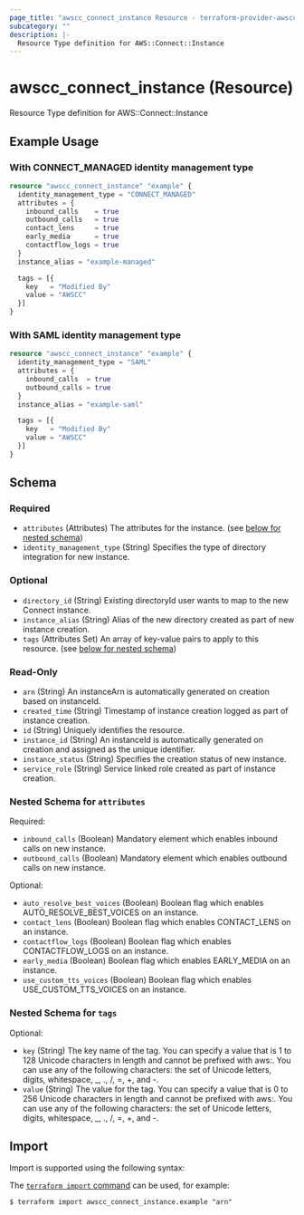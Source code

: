 ```yaml
---
page_title: "awscc_connect_instance Resource - terraform-provider-awscc"
subcategory: ""
description: |-
  Resource Type definition for AWS::Connect::Instance
---
```


# awscc_connect_instance (Resource)

Resource Type definition for AWS::Connect::Instance

## Example Usage 

### With CONNECT_MANAGED identity management type

```terraform
resource "awscc_connect_instance" "example" {
  identity_management_type = "CONNECT_MANAGED"
  attributes = {
    inbound_calls    = true
    outbound_calls   = true
    contact_lens     = true
    early_media      = true
    contactflow_logs = true
  }
  instance_alias = "example-managed"

  tags = [{
    key   = "Modified By"
    value = "AWSCC"
  }]
}
```

### With SAML identity management type

```terraform
resource "awscc_connect_instance" "example" {
  identity_management_type = "SAML"
  attributes = {
    inbound_calls  = true
    outbound_calls = true
  }
  instance_alias = "example-saml"

  tags = [{
    key   = "Modified By"
    value = "AWSCC"
  }]
}
```

<!-- schema generated by tfplugindocs -->
## Schema

### Required

- `attributes` (Attributes) The attributes for the instance. (see [below for nested schema](#nestedatt--attributes))
- `identity_management_type` (String) Specifies the type of directory integration for new instance.

### Optional

- `directory_id` (String) Existing directoryId user wants to map to the new Connect instance.
- `instance_alias` (String) Alias of the new directory created as part of new instance creation.
- `tags` (Attributes Set) An array of key-value pairs to apply to this resource. (see [below for nested schema](#nestedatt--tags))

### Read-Only

- `arn` (String) An instanceArn is automatically generated on creation based on instanceId.
- `created_time` (String) Timestamp of instance creation logged as part of instance creation.
- `id` (String) Uniquely identifies the resource.
- `instance_id` (String) An instanceId is automatically generated on creation and assigned as the unique identifier.
- `instance_status` (String) Specifies the creation status of new instance.
- `service_role` (String) Service linked role created as part of instance creation.

<a id="nestedatt--attributes"></a>
### Nested Schema for `attributes`

Required:

- `inbound_calls` (Boolean) Mandatory element which enables inbound calls on new instance.
- `outbound_calls` (Boolean) Mandatory element which enables outbound calls on new instance.

Optional:

- `auto_resolve_best_voices` (Boolean) Boolean flag which enables AUTO_RESOLVE_BEST_VOICES on an instance.
- `contact_lens` (Boolean) Boolean flag which enables CONTACT_LENS on an instance.
- `contactflow_logs` (Boolean) Boolean flag which enables CONTACTFLOW_LOGS on an instance.
- `early_media` (Boolean) Boolean flag which enables EARLY_MEDIA on an instance.
- `use_custom_tts_voices` (Boolean) Boolean flag which enables USE_CUSTOM_TTS_VOICES on an instance.


<a id="nestedatt--tags"></a>
### Nested Schema for `tags`

Optional:

- `key` (String) The key name of the tag. You can specify a value that is 1 to 128 Unicode characters in length and cannot be prefixed with aws:. You can use any of the following characters: the set of Unicode letters, digits, whitespace, _, ., /, =, +, and -.
- `value` (String) The value for the tag. You can specify a value that is 0 to 256 Unicode characters in length and cannot be prefixed with aws:. You can use any of the following characters: the set of Unicode letters, digits, whitespace, _, ., /, =, +, and -.

## Import

Import is supported using the following syntax:

The [`terraform import` command](https://developer.hashicorp.com/terraform/cli/commands/import) can be used, for example:

```shell
$ terraform import awscc_connect_instance.example "arn"
```
